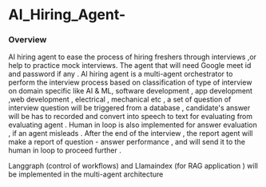 # AI_Hiring_Agent-
### Overview

AI hiring agent to ease the process of hiring freshers through interviews ,or help to practice mock interviews. The agent that will need Google meet id and password if any . Al hiring agent is a multi-agent orchestrator to perform the interview process based on classification of type of interview on domain specific like AI & ML, software development , app development ,web development , electrical , mechanical etc , a set of question of interview question will be triggered from a database , candidate's answer will be has to  recorded and convert into speech to text for evaluating from evaluating agent . Human in loop is also implemented for answer evaluation , if an agent misleads . After the end of the interview , the report agent will make a report of question - answer performance , and will send it to the human in loop to proceed further .


Langgraph (control of workflows) and Llamaindex (for RAG application ) will be implemented in
the multi-agent architecture

